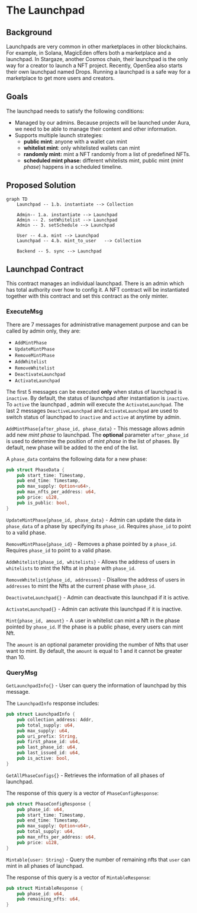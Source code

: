 # The Launchpad
## Background
Launchpads are very common in other marketplaces in other blockchains. For example, in Solana, MagicEden offers both a marketplace and a launchpad. In Stargaze, another Cosmos chain, their launchpad is the only way for a creator to launch a NFT project. Recently, OpenSea also starts their own launchpad named Drops. Running a launchpad is a safe way for a marketplace to get more users and creators.

## Goals
The launchpad needs to satisfy the following conditions:
- Managed by our admins. Because projects will be launched under Aura, we need to be able to manage their content and other information.
- Supports multiple launch strategies:
    - **public mint**: anyone with a wallet can mint
    - **whitelist mint**: only whitelisted wallets can mint
    - **randomly mint:** mint a NFT randomly from a list of predefined NFTs.
    - **scheduled mint phase:** different whitelists mint, public mint (*mint phase*) happens in a scheduled timeline.

## Proposed Solution
```mermaid
graph TD
    Launchpad -- 1.b. instantiate --> Collection

    Admin-- 1.a. instantiate --> Launchpad
	Admin -- 2. setWhitelist --> Launchpad
    Admin -- 3. setSchedule --> Launchpad

    User -- 4.a. mint --> Launchpad
    Launchpad -- 4.b. mint_to_user   --> Collection

    Backend -- 5. sync --> Launchpad
```

## Launchpad Contract
This contract manages an individual launchpad. There is an admin which has total authority over how to config it. A NFT contract will be instantiated together with this contract and set this contract as the only minter.

### ExecuteMsg

There are 7 messages for administrative management purpose and can be called by admin only, they are:
- `AddMintPhase`
- `UpdateMintPhase`
- `RemoveMintPhase`
- `AddWhitelist`
- `RemoveWhitelist`
- `DeactivateLaunchpad`
- `ActivateLaunchpad`

The first 5 messages can be executed **only** when status of launchpad is `inactive`. By default, the status of launchpad after instantiation is `inactive`. To `active` the launchpad , admin will execute the `ActivateLaunchpad`. The last 2 messages `DeactiveLaunchpad` and  `ActivateLaunchpad` are used to switch status of launchpad to `inactive` and `active` at anytime by admin.

`AddMintPhase{after_phase_id, phase_data}` - This message allows admin add new *mint phase* to launchpad. 
The **optional** parameter `after_phase_id` is used to determine the position of *mint phase* in the list of phases. 
By default, new phase will be added to the end of the list.

A `phase_data` contains the following data for a new phase:
```rust
pub struct PhaseData {
    pub start_time: Timestamp,
    pub end_time: Timestamp,
    pub max_supply: Option<u64>,
    pub max_nfts_per_address: u64,
    pub price: u128,
    pub is_public: bool,
}
```

`UpdateMintPhase{phase_id, phase_data}` - Admin can update the data in `phase_data` of a phase by specifying its `phase_id`. 
Requires `phase_id` to point to a valid phase.

`RemoveMintPhase{phase_id}` - Removes a phase pointed by a `phase_id`. Requires `phase_id` to point to a valid phase.

`AddWhitelist{phase_id, whitelists}` - Allows the address of users in `whitelists` to mint the Nfts at in phase with `phase_id`. 

`RemoveWhitelist{phase_id, addresses}` - Disallow the address of users in `addresses` to mint the Nfts at the current phase with `phase_id`.

`DeactivateLaunchpad{}` - Admin can deactivate this launchpad if it is active.

`ActivateLaunchpad{}` - Admin can activate this launchpad if it is inactive.

`Mint{phase_id, amount}` - A user in whitelist can mint a Nft in the phase pointed by `phase_id`. If the phase is a public phase, every users can mint Nft.

The `amount` is an optional parameter providing the number of Nfts that user want to mint. By default, the `amount` is equal to 1 and it cannot be greater than 10.

### QueryMsg

`GetLaunchpadInfo{}` - User can query the information of launchpad by this message.

The `LaunchpadInfo` response includes:
```rust
pub struct LaunchpadInfo {
    pub collection_address: Addr,
    pub total_supply: u64,
    pub max_supply: u64,
    pub uri_prefix: String,
    pub first_phase_id: u64,
    pub last_phase_id: u64,
    pub last_issued_id: u64,
    pub is_active: bool,
}
```

`GetAllPhaseConfigs{}` - Retrieves the information of all phases of launchpad.

The response of this query is a vector of `PhaseConfigResponse`:
```rust
pub struct PhaseConfigResponse {
    pub phase_id: u64,
    pub start_time: Timestamp,
    pub end_time: Timestamp,
    pub max_supply: Option<u64>,
    pub total_supply: u64,
    pub max_nfts_per_address: u64,
    pub price: u128,
}
```

`Mintable{user: String}` - Query the number of remaining nfts that `user` can mint in all phases of launchpad.

The response of this query is a vector of `MintableResponse`:
```rust
pub struct MintableResponse {
    pub phase_id: u64,
    pub remaining_nfts: u64,
}
```
